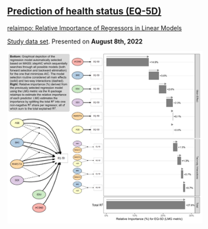 ##  [Prediction of health status (EQ-5D)](https://github.com/agstn/WW/tree/main/2022-08-10)

[relaimpo: Relative Importance of Regressors in Linear Models](https://rdrr.io/cran/relaimpo/)

[Study data set](https://github.com/VIS-SIG/Wonderful-Wednesdays/tree/master/data/2022/2022-08-10). Presented on **August 8th, 2022** 

<img src="https://raw.githubusercontent.com/agstn/WW/main/2022-08-10/ed5d_relaimpo.png" width="90%" height="90%">
